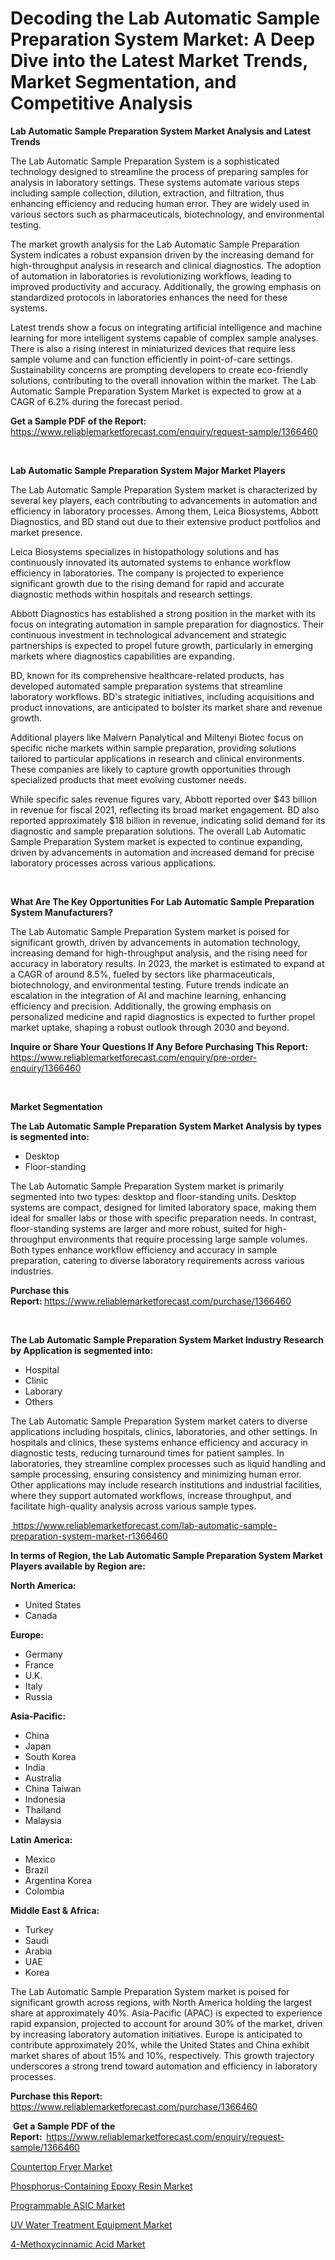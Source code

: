 <p><h1>Decoding the Lab Automatic Sample Preparation System Market: A Deep Dive into the Latest Market Trends, Market Segmentation, and Competitive Analysis</h1></p><p><strong>Lab Automatic Sample Preparation System Market Analysis and Latest Trends</strong></p>
<p><p>The Lab Automatic Sample Preparation System is a sophisticated technology designed to streamline the process of preparing samples for analysis in laboratory settings. These systems automate various steps including sample collection, dilution, extraction, and filtration, thus enhancing efficiency and reducing human error. They are widely used in various sectors such as pharmaceuticals, biotechnology, and environmental testing.</p><p>The market growth analysis for the Lab Automatic Sample Preparation System indicates a robust expansion driven by the increasing demand for high-throughput analysis in research and clinical diagnostics. The adoption of automation in laboratories is revolutionizing workflows, leading to improved productivity and accuracy. Additionally, the growing emphasis on standardized protocols in laboratories enhances the need for these systems.</p><p>Latest trends show a focus on integrating artificial intelligence and machine learning for more intelligent systems capable of complex sample analyses. There is also a rising interest in miniaturized devices that require less sample volume and can function efficiently in point-of-care settings. Sustainability concerns are prompting developers to create eco-friendly solutions, contributing to the overall innovation within the market. The Lab Automatic Sample Preparation System Market is expected to grow at a CAGR of 6.2% during the forecast period.</p></p>
<p><strong>Get a Sample PDF of the Report:&nbsp;</strong> <a href="https://www.reliablemarketforecast.com/enquiry/request-sample/1366460">https://www.reliablemarketforecast.com/enquiry/request-sample/1366460</a></p>
<p>&nbsp;</p>
<p><strong>Lab Automatic Sample Preparation System Major Market Players</strong></p>
<p><p>The Lab Automatic Sample Preparation System market is characterized by several key players, each contributing to advancements in automation and efficiency in laboratory processes. Among them, Leica Biosystems, Abbott Diagnostics, and BD stand out due to their extensive product portfolios and market presence.</p><p>Leica Biosystems specializes in histopathology solutions and has continuously innovated its automated systems to enhance workflow efficiency in laboratories. The company is projected to experience significant growth due to the rising demand for rapid and accurate diagnostic methods within hospitals and research settings.</p><p>Abbott Diagnostics has established a strong position in the market with its focus on integrating automation in sample preparation for diagnostics. Their continuous investment in technological advancement and strategic partnerships is expected to propel future growth, particularly in emerging markets where diagnostics capabilities are expanding.</p><p>BD, known for its comprehensive healthcare-related products, has developed automated sample preparation systems that streamline laboratory workflows. BD's strategic initiatives, including acquisitions and product innovations, are anticipated to bolster its market share and revenue growth.</p><p>Additional players like Malvern Panalytical and Miltenyi Biotec focus on specific niche markets within sample preparation, providing solutions tailored to particular applications in research and clinical environments. These companies are likely to capture growth opportunities through specialized products that meet evolving customer needs.</p><p>While specific sales revenue figures vary, Abbott reported over $43 billion in revenue for fiscal 2021, reflecting its broad market engagement. BD also reported approximately $18 billion in revenue, indicating solid demand for its diagnostic and sample preparation solutions. The overall Lab Automatic Sample Preparation System market is expected to continue expanding, driven by advancements in automation and increased demand for precise laboratory processes across various applications.</p></p>
<p>&nbsp;</p>
<p><strong>What Are The Key Opportunities For Lab Automatic Sample Preparation System Manufacturers?</strong></p>
<p><p>The Lab Automatic Sample Preparation System market is poised for significant growth, driven by advancements in automation technology, increasing demand for high-throughput analysis, and the rising need for accuracy in laboratory results. In 2023, the market is estimated to expand at a CAGR of around 8.5%, fueled by sectors like pharmaceuticals, biotechnology, and environmental testing. Future trends indicate an escalation in the integration of AI and machine learning, enhancing efficiency and precision. Additionally, the growing emphasis on personalized medicine and rapid diagnostics is expected to further propel market uptake, shaping a robust outlook through 2030 and beyond.</p></p>
<p><strong>Inquire or Share Your Questions If Any Before Purchasing This Report:</strong> <a href="https://www.reliablemarketforecast.com/enquiry/pre-order-enquiry/1366460">https://www.reliablemarketforecast.com/enquiry/pre-order-enquiry/1366460</a></p>
<p>&nbsp;</p>
<p><strong>Market Segmentation</strong></p>
<p><strong>The Lab Automatic Sample Preparation System Market Analysis by types is segmented into:</strong></p>
<p><ul><li>Desktop</li><li>Floor-standing</li></ul></p>
<p><p>The Lab Automatic Sample Preparation System market is primarily segmented into two types: desktop and floor-standing units. Desktop systems are compact, designed for limited laboratory space, making them ideal for smaller labs or those with specific preparation needs. In contrast, floor-standing systems are larger and more robust, suited for high-throughput environments that require processing large sample volumes. Both types enhance workflow efficiency and accuracy in sample preparation, catering to diverse laboratory requirements across various industries.</p></p>
<p><strong>Purchase this Report:&nbsp;</strong><a href="https://www.reliablemarketforecast.com/purchase/1366460">https://www.reliablemarketforecast.com/purchase/1366460</a></p>
<p>&nbsp;</p>
<p><strong>The Lab Automatic Sample Preparation System Market Industry Research by Application is segmented into:</strong></p>
<p><ul><li>Hospital</li><li>Clinic</li><li>Laborary</li><li>Others</li></ul></p>
<p><p>The Lab Automatic Sample Preparation System market caters to diverse applications including hospitals, clinics, laboratories, and other settings. In hospitals and clinics, these systems enhance efficiency and accuracy in diagnostic tests, reducing turnaround times for patient samples. In laboratories, they streamline complex processes such as liquid handling and sample processing, ensuring consistency and minimizing human error. Other applications may include research institutions and industrial facilities, where they support automated workflows, increase throughput, and facilitate high-quality analysis across various sample types.</p></p>
<p><a href="https://www.reliablemarketforecast.com/lab-automatic-sample-preparation-system-market-r1366460">&nbsp;https://www.reliablemarketforecast.com/lab-automatic-sample-preparation-system-market-r1366460</a></p>
<p><strong>In terms of Region, the Lab Automatic Sample Preparation System Market Players available by Region are:</strong></p>
<p>
    <p> <strong> North America: </strong>
        <ul>
            <li>United States</li>
            <li>Canada</li>
        </ul>
        </p> 
    <p> <strong> Europe: </strong>
        <ul>
            <li>Germany</li>
            <li>France</li>
            <li>U.K.</li>
            <li>Italy</li>
            <li>Russia</li>
        </ul>
        </p> 
    <p> <strong> Asia-Pacific: </strong>
        <ul>
            <li>China</li>
            <li>Japan</li>
            <li>South Korea</li>
            <li>India</li>
            <li>Australia</li>
            <li>China Taiwan</li>
            <li>Indonesia</li>
            <li>Thailand</li>
            <li>Malaysia</li>
        </ul>
        </p> 
    <p> <strong> Latin America: </strong>
        <ul>
            <li>Mexico</li>
            <li>Brazil</li>
            <li>Argentina Korea</li>
            <li>Colombia</li>
        </ul>
        </p> 
    <p> <strong> Middle East & Africa: </strong>
        <ul>
            <li>Turkey</li>
            <li>Saudi</li>
            <li>Arabia</li>
            <li>UAE</li>
            <li>Korea</li>
        </ul>
    </p>
    </p>
<p><p>The Lab Automatic Sample Preparation System market is poised for significant growth across regions, with North America holding the largest share at approximately 40%. Asia-Pacific (APAC) is expected to experience rapid expansion, projected to account for around 30% of the market, driven by increasing laboratory automation initiatives. Europe is anticipated to contribute approximately 20%, while the United States and China exhibit market shares of about 15% and 10%, respectively. This growth trajectory underscores a strong trend toward automation and efficiency in laboratory processes.</p></p>
<p><strong>Purchase this Report: </strong><a href="https://www.reliablemarketforecast.com/purchase/1366460">https://www.reliablemarketforecast.com/purchase/1366460</a></p>
<p>&nbsp;<strong>Get a Sample PDF of the Report:&nbsp;&nbsp;</strong><a href="https://www.reliablemarketforecast.com/enquiry/request-sample/1366460">https://www.reliablemarketforecast.com/enquiry/request-sample/1366460</a></p>
<p><strong></strong></p>
<p><p><a href="https://www.linkedin.com/pulse/countertop-fryer-market-evolution-global-trends-regional-pkebe?trackingId=xZ1GnCICTjGHBFveEAG%2FHA%3D%3D">Countertop Fryer Market</a></p><p><a href="https://issuu.com/reportprime-2/docs/phosphorus-containing-epoxy-resin-m_10cd66eae8c28c">Phosphorus-Containing Epoxy Resin Market</a></p><p><a href="https://www.linkedin.com/pulse/emerging-programmable-asic-market-opportunities-analysis-investors-gtdtf?trackingId=%2BuoTbu%2BHSdK4%2FsG5rwPhLQ%3D%3D">Programmable ASIC Market</a></p><p><a href="https://www.linkedin.com/pulse/uv-water-treatment-equipment-market-size-share-trends-analysis-y18ne?trackingId=UFuQiEbuQFijxPKakO3DmQ%3D%3D">UV Water Treatment Equipment Market</a></p><p><a href="https://issuu.com/reportprime-2/docs/4-methoxycinnamic-acid-market-size-_da41c815870134">4-Methoxycinnamic Acid Market</a></p></p>